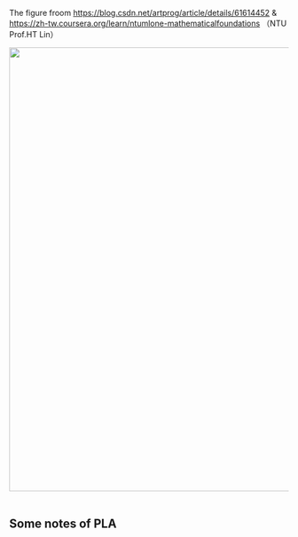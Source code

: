 The figure froom https://blog.csdn.net/artprog/article/details/61614452
& https://zh-tw.coursera.org/learn/ntumlone-mathematicalfoundations （NTU Prof.HT Lin） 
<div align=center> <img src="https://github.com/AvisChiu/Machine_learning_practice/blob/master/PLA/pla.png" width="800",height="600"/></div>
<br/>

Some notes of PLA
---
